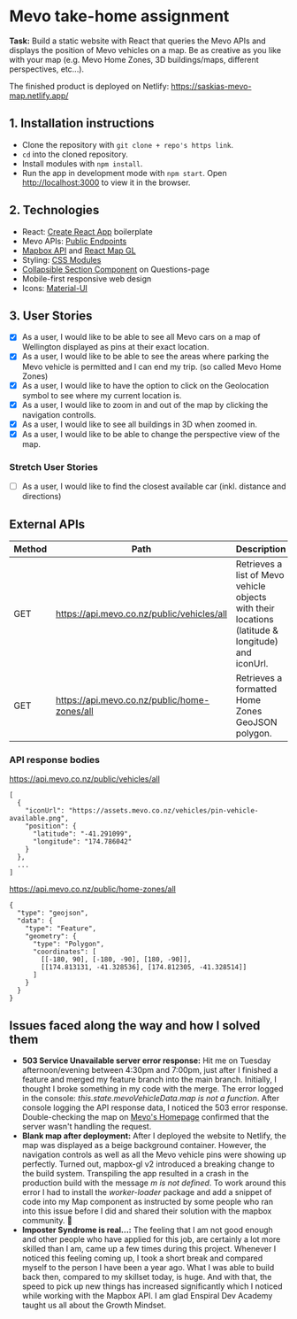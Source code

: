 # Mevo take-home assignment
**Task:** Build a static website with React that queries the Mevo APIs and displays the position of Mevo vehicles on a map. 
Be as creative as you like with your map (e.g. Mevo Home Zones, 3D buildings/maps, different perspectives, etc...).

The finished product is deployed on Netlify:
https://saskias-mevo-map.netlify.app/

## 1. Installation instructions
* Clone the repository with ```git clone + repo's https link```.
* ```cd``` into the cloned repository.
* Install modules with ```npm install```.
* Run the app in development mode with ```npm start```. Open [http://localhost:3000](http://localhost:3000) to view it in the browser.

## 2. Technologies
* React: [Create React App](https://github.com/facebook/create-react-app) boilerplate
* Mevo APIs: [Public Endpoints](https://developer.mevo.co.nz/docs/public/introduction)
* [Mapbox API](https://docs.mapbox.com/) and [React Map GL](https://visgl.github.io/react-map-gl/)
* Styling: [CSS Modules](https://github.com/css-modules/css-modules)
* [Collapsible Section Component](https://www.npmjs.com/package/react-collapsible) on Questions-page
* Mobile-first responsive web design
* Icons: [Material-UI](https://material-ui.com/components/material-icons/)

## 3. User Stories
- [x] As a user, I would like to be able to see all Mevo cars on a map of Wellington displayed as pins at their exact location.
- [x] As a user, I would like to be able to see the areas where parking the Mevo vehicle is permitted and I can end my trip. (so called Mevo Home Zones)
- [x] As a user, I would like to have the option to click on the Geolocation symbol to see where my current location is.
- [x] As a user, I would like to zoom in and out of the map by clicking the navigation controlls.
- [x] As a user, I would like to see all buildings in 3D when zoomed in.
- [x] As a user, I would like to be able to change the perspective view of the map.

### Stretch User Stories
-[ ] As a user, I would like to find the closest available car (inkl. distance and directions)

## External APIs

| Method | Path | Description |
|---|---|---|
| GET | https://api.mevo.co.nz/public/vehicles/all | Retrieves a list of Mevo vehicle objects with their locations (latitude & longitude) and iconUrl. |
| GET | https://api.mevo.co.nz/public/home-zones/all | Retrieves a formatted Home Zones GeoJSON polygon. |

### API response bodies
https://api.mevo.co.nz/public/vehicles/all

```
[
  {
    "iconUrl": "https://assets.mevo.co.nz/vehicles/pin-vehicle-available.png",
    "position": {
      "latitude": "-41.291099",
      "longitude": "174.786042"
    }
  },
  ...
]
```

https://api.mevo.co.nz/public/home-zones/all

```
{
  "type": "geojson",
  "data": {
    "type": "Feature",
    "geometry": {
      "type": "Polygon",
      "coordinates": [
        [[-180, 90], [-180, -90], [180, -90]],
        [[174.813131, -41.328536], [174.812305, -41.328514]]
      ]
    }
  }
}
```


## Issues faced along the way and how I solved them
* **503 Service Unavailable server error response:** Hit me on Tuesday afternoon/evening between 4:30pm and 7:00pm, just after I finished a feature and merged my feature branch into the main branch. 
Initially, I thought I broke something in my code with the merge. The error logged in the console: *this.state.mevoVehicleData.map is not a function*. After console logging the API response data, I noticed the 503 error response. Double-checking the map on [Mevo's Homepage](https://mevo.co.nz/wellington/home-zone) confirmed that the server wasn't handling the request.
* **Blank map after deployment:** After I deployed the website to Netlify, the map was displayed as a beige background container.
However, the navigation controls as well as all the Mevo vehicle pins were showing up perfectly. Turned out, mapbox-gl v2 introduced a breaking change to the build system. Transpiling the app resulted in a crash in the production build with the message *m is not defined*. To work around this error I had to install the *worker-loader* package and add a snippet of code into my Map component as instructed by some people who ran into this issue before I did and shared their solution with the mapbox community. :green_heart:
* **Imposter Syndrome is real...:** The feeling that I am not good enough and other people who have applied for this job, are certainly a lot more skilled than I am, came up a few times during this project. Whenever I noticed this feeling coming up, I took a short break and compared myself to the person I have been a year ago. What I was able to build back then, compared to my skillset today, is huge. And with that, the speed to pick up new things has increased significantly which I noticed while working with the Mapbox API. I am glad Enspiral Dev Academy taught us all about the Growth Mindset.
